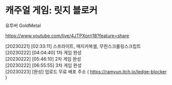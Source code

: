 # 캐주얼 게임: 릿지 블로커  

유투버 GoldMetal  

https://www.youtube.com/live/4JTPXorri18?feature=share  

[20230221] [02:33:11] 스프라이트, 매지카복셀, 무한스크롤링스크립트  
[20230222] [04:04:40] 1차 게임 완성  
[20230222] [05:46:10] 2차 게임 완성  
[20230222] [06:55:55] 3차 게임 완성  
[20230223] [완성] 업로드 무료 배포 주소 ( https://ramyun.itch.io/ledge-blocker )  